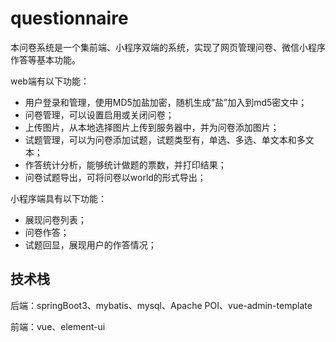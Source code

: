 # questionnaire
本问卷系统是一个集前端、小程序双端的系统，实现了网页管理问卷、微信小程序作答等基本功能。

web端有以下功能：

- 用户登录和管理，使用MD5加盐加密，随机生成“盐”加入到md5密文中；
- 问卷管理，可以设置启用或关闭问卷；
- 上传图片，从本地选择图片上传到服务器中，并为问卷添加图片；
- 试题管理，可以为问卷添加试题，试题类型有，单选、多选、单文本和多文本；
- 作答统计分析，能够统计做题的票数，并打印结果；
- 问卷试题导出，可将问卷以world的形式导出；

小程序端具有以下功能：

- 展现问卷列表；
- 问卷作答；
- 试题回显，展现用户的作答情况；

## 技术栈

后端：springBoot3、mybatis、mysql、Apache POI、vue-admin-template

前端：vue、element-ui

